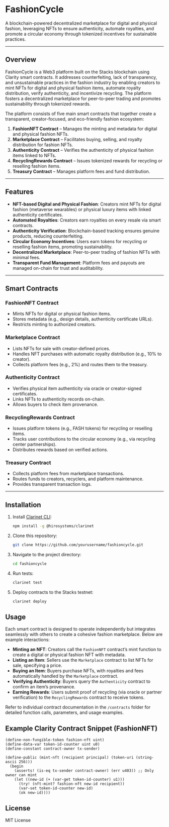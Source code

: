 # FashionCycle

A blockchain-powered decentralized marketplace for digital and physical fashion, leveraging NFTs to ensure authenticity, automate royalties, and promote a circular economy through tokenized incentives for sustainable practices.

---

## Overview

FashionCycle is a Web3 platform built on the Stacks blockchain using Clarity smart contracts. It addresses counterfeiting, lack of transparency, and unsustainable practices in the fashion industry by enabling creators to mint NFTs for digital and physical fashion items, automate royalty distribution, verify authenticity, and incentivize recycling. The platform fosters a decentralized marketplace for peer-to-peer trading and promotes sustainability through tokenized rewards.

The platform consists of five main smart contracts that together create a transparent, creator-focused, and eco-friendly fashion ecosystem:

1. **FashionNFT Contract** – Manages the minting and metadata for digital and physical fashion NFTs.
2. **Marketplace Contract** – Facilitates buying, selling, and royalty distribution for fashion NFTs.
3. **Authenticity Contract** – Verifies the authenticity of physical fashion items linked to NFTs.
4. **RecyclingRewards Contract** – Issues tokenized rewards for recycling or reselling fashion items.
5. **Treasury Contract** – Manages platform fees and fund distribution.

---

## Features

- **NFT-based Digital and Physical Fashion**: Creators mint NFTs for digital fashion (metaverse wearables) or physical luxury items with linked authenticity certificates.
- **Automated Royalties**: Creators earn royalties on every resale via smart contracts.
- **Authenticity Verification**: Blockchain-based tracking ensures genuine products, reducing counterfeiting.
- **Circular Economy Incentives**: Users earn tokens for recycling or reselling fashion items, promoting sustainability.
- **Decentralized Marketplace**: Peer-to-peer trading of fashion NFTs with minimal fees.
- **Transparent Fund Management**: Platform fees and payouts are managed on-chain for trust and auditability.

---

## Smart Contracts

### FashionNFT Contract
- Mints NFTs for digital or physical fashion items.
- Stores metadata (e.g., design details, authenticity certificate URLs).
- Restricts minting to authorized creators.

### Marketplace Contract
- Lists NFTs for sale with creator-defined prices.
- Handles NFT purchases with automatic royalty distribution (e.g., 10% to creator).
- Collects platform fees (e.g., 2%) and routes them to the treasury.

### Authenticity Contract
- Verifies physical item authenticity via oracle or creator-signed certificates.
- Links NFTs to authenticity records on-chain.
- Allows buyers to check item provenance.

### RecyclingRewards Contract
- Issues platform tokens (e.g., FASH tokens) for recycling or reselling items.
- Tracks user contributions to the circular economy (e.g., via recycling center partnerships).
- Distributes rewards based on verified actions.

### Treasury Contract
- Collects platform fees from marketplace transactions.
- Routes funds to creators, recyclers, and platform maintenance.
- Provides transparent transaction logs.

---

## Installation

1. Install [Clarinet CLI](https://docs.hiro.so/clarinet/getting-started):
   ```bash
   npm install -g @hirosystems/clarinet
   ```
2. Clone this repository:
   ```bash
   git clone https://github.com/yourusername/fashioncycle.git
   ```
3. Navigate to the project directory:
   ```bash
   cd fashioncycle
   ```
4. Run tests:
   ```bash
   clarinet test
   ```
5. Deploy contracts to the Stacks testnet:
   ```bash
   clarinet deploy
   ```

## Usage

Each smart contract is designed to operate independently but integrates seamlessly with others to create a cohesive fashion marketplace. Below are example interactions:

- **Minting an NFT**: Creators call the `FashionNFT` contract’s mint function to create a digital or physical fashion NFT with metadata.
- **Listing an Item**: Sellers use the `Marketplace` contract to list NFTs for sale, specifying a price.
- **Buying an Item**: Buyers purchase NFTs, with royalties and fees automatically handled by the `Marketplace` contract.
- **Verifying Authenticity**: Buyers query the `Authenticity` contract to confirm an item’s provenance.
- **Earning Rewards**: Users submit proof of recycling (via oracle or partner verification) to the `RecyclingRewards` contract to receive tokens.

Refer to individual contract documentation in the `/contracts` folder for detailed function calls, parameters, and usage examples.

## Example Clarity Contract Snippet (FashionNFT)

```clarity
(define-non-fungible-token fashion-nft uint)
(define-data-var token-id-counter uint u0)
(define-constant contract-owner tx-sender)

(define-public (mint-nft (recipient principal) (token-uri (string-ascii 256)))
  (begin
    (asserts! (is-eq tx-sender contract-owner) (err u403)) ;; Only owner can mint
    (let ((new-id (+ (var-get token-id-counter) u1)))
      (try! (nft-mint? fashion-nft new-id recipient))
      (var-set token-id-counter new-id)
      (ok new-id))))
```

## License

MIT License